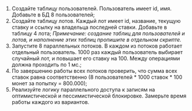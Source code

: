 1. Создайте таблицу пользователей. Пользователь имеет id, имя. Добавьте в БД 8 пользователей;
1. Создайте таблицу лотов. Каждый лот имеет id, название, текущую ставку и ссылку на владельца последней ставки. Добавьте в таблицу 4 лота;
_Примечание: создание таблиц для пользователей и лотов, и наполнение этих таблиц пропишите в отдельном скрипте._
1. Запустите 8 параллельных потоков. В каждом из потоков работает отдельный пользователь. 1000 раз каждый пользователь выбирает случайный лот, и повышает его ставку на 100. Между операциями должна проходить по 1 мс.;
1. По завершению работы всех потоков проверить, что сумма всех ставок равна соответственно (8 пользователей * 1000 ставок * 100 монет за попытку = 800.000);
1. Реализуйте логику параллельного доступа к записям на оптимистической и пессимистической блокировке. Замерьте время работы каждого из вариантов.
